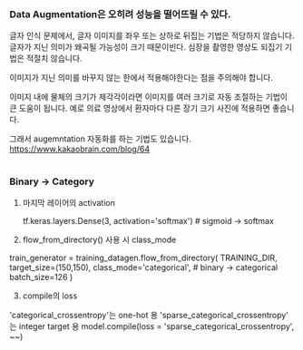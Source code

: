 ### Data Augmentation은 오히려 성능을 떨어뜨릴 수 있다.
글자 인식 문제에서, 글자 이미지를 좌우 또는 상하로 뒤집는 기법은 적당하지 않습니다.
글자가 지닌 의미가 왜곡될 가능성이 크기 때문이빈다.
심장을 촬영한 영상도 되집기 기법은 적절치 않습니다.

이미지가 지닌 의미를 바꾸지 않는 한에서 적용해야한다는 점을 주의해야 합니다.

이미지 내에 물체의 크기가 제각각이라면
이미지를 여러 크기로 자동 조절하는 기법이 큰 도움이 됩니다.
예로 의료 영상에서 환자마다 다른 장기 크기 사진에 적용하면 좋습니다.

그래서 augemntation 자동화를 하는 기법도 있습니다.
https://www.kakaobrain.com/blog/64 


# 
### Binary -> Category
1. 마지막 레이어의 activation

    tf.keras.layers.Dense(3, activation='softmax')  # sigmoid -> softmax
    
2. flow_from_directory() 사용 시 class_mode

  train_generator = training_datagen.flow_from_directory(
	TRAINING_DIR,
	target_size=(150,150),
	class_mode='categorical', # binary -> categorical 
  batch_size=126
)

3. compile의 loss

'categorical_crossentropy'는 one-hot 용
'sparse_categorical_crossentropy' 는 integer target 용
model.compile(loss = 'sparse_categorical_crossentropy', ~~)
